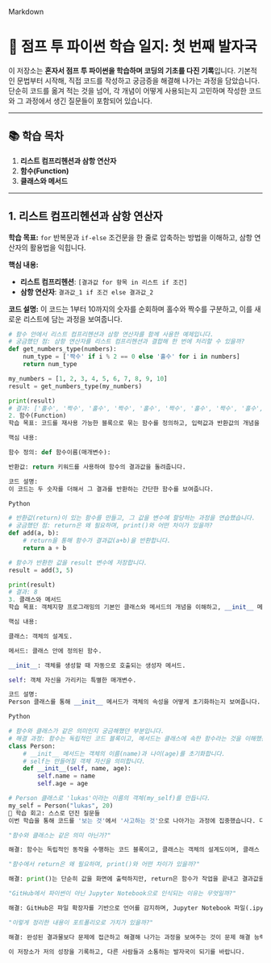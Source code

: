 Markdown

# 🚀 점프 투 파이썬 학습 일지: 첫 번째 발자국

이 저장소는 **혼자서 점프 투 파이썬을 학습하며 코딩의 기초를 다진 기록**입니다. 기본적인 문법부터 시작해, 직접 코드를 작성하고 궁금증을 해결해 나가는 과정을 담았습니다. 단순히 코드를 옮겨 적는 것을 넘어, 각 개념이 어떻게 사용되는지 고민하며 작성한 코드와 그 과정에서 생긴 질문들이 포함되어 있습니다.

---

## 📚 학습 목차

1.  **리스트 컴프리헨션과 삼항 연산자**
2.  **함수(Function)**
3.  **클래스와 메서드**

---

## 1. 리스트 컴프리헨션과 삼항 연산자

**학습 목표:** `for` 반복문과 `if-else` 조건문을 한 줄로 압축하는 방법을 이해하고, 삼항 연산자의 활용법을 익힙니다.

**핵심 내용:**
* **리스트 컴프리헨션**: `[결과값 for 항목 in 리스트 if 조건]`
* **삼항 연산자**: `결과값_1 if 조건 else 결과값_2`

**코드 설명:**
이 코드는 1부터 10까지의 숫자를 순회하며 홀수와 짝수를 구분하고, 이를 새로운 리스트에 담는 과정을 보여줍니다.
```python
# 함수 안에서 리스트 컴프리헨션과 삼항 연산자를 함께 사용한 예제입니다.
# 궁금했던 점: 삼항 연산자를 리스트 컴프리헨션과 결합해 한 번에 처리할 수 있을까?
def get_numbers_type(numbers):
    num_type = ['짝수' if i % 2 == 0 else '홀수' for i in numbers]
    return num_type

my_numbers = [1, 2, 3, 4, 5, 6, 7, 8, 9, 10]
result = get_numbers_type(my_numbers)

print(result)
# 결과: ['홀수', '짝수', '홀수', '짝수', '홀수', '짝수', '홀수', '짝수', '홀수', '짝수']
2. 함수(Function)
학습 목표: 코드를 재사용 가능한 블록으로 묶는 함수를 정의하고, 입력값과 반환값의 개념을 이해합니다.

핵심 내용:

함수 정의: def 함수이름(매개변수):

반환값: return 키워드를 사용하여 함수의 결과값을 돌려줍니다.

코드 설명:
이 코드는 두 숫자를 더해서 그 결과를 반환하는 간단한 함수를 보여줍니다.

Python

# 반환값(return)이 있는 함수를 만들고, 그 값을 변수에 할당하는 과정을 연습했습니다.
# 궁금했던 점: return은 왜 필요하며, print()와 어떤 차이가 있을까?
def add(a, b):
    # return을 통해 함수가 결과값(a+b)을 반환합니다.
    return a + b

# 함수가 반환한 값을 result 변수에 저장합니다.
result = add(3, 5)

print(result)
# 결과: 8
3. 클래스와 메서드
학습 목표: 객체지향 프로그래밍의 기본인 클래스와 메서드의 개념을 이해하고, __init__ 메서드의 역할을 배웁니다.

핵심 내용:

클래스: 객체의 설계도.

메서드: 클래스 안에 정의된 함수.

__init__: 객체를 생성할 때 자동으로 호출되는 생성자 메서드.

self: 객체 자신을 가리키는 특별한 매개변수.

코드 설명:
Person 클래스를 통해 __init__ 메서드가 객체의 속성을 어떻게 초기화하는지 보여줍니다.

Python

# 함수와 클래스가 같은 의미인지 궁금해했던 부분입니다.
# 해결 과정: 함수는 독립적인 코드 블록이고, 메서드는 클래스에 속한 함수라는 것을 이해했습니다.
class Person:
    # __init__ 메서드는 객체의 이름(name)과 나이(age)를 초기화합니다.
    # self는 만들어질 객체 자신을 의미합니다.
    def __init__(self, name, age):
        self.name = name
        self.age = age

# Person 클래스로 'lukas'이라는 이름의 객체(my_self)를 만듭니다.
my_self = Person("lukas", 20)
🧐 학습 회고: 스스로 던진 질문들
이번 학습을 통해 코드를 '보는 것'에서 '사고하는 것'으로 나아가는 과정에 집중했습니다. 다음은 제가 스스로에게 던졌던 질문들과 그에 대한 해답입니다.

"함수와 클래스는 같은 의미 아닌가?"

해결: 함수는 독립적인 동작을 수행하는 코드 블록이고, 클래스는 객체의 설계도이며, 클래스 안에 속한 함수를 '메서드'라고 부른다는 것을 이해했습니다.

"함수에서 return은 왜 필요하며, print()와 어떤 차이가 있을까?"

해결: print()는 단순히 값을 화면에 출력하지만, return은 함수가 작업을 끝내고 결과값을 반환하여 다른 곳에서 재사용할 수 있게 한다는 것을 깨달았습니다.

"GitHub에서 파이썬이 아닌 Jupyter Notebook으로 인식되는 이유는 무엇일까?"

해결: GitHub은 파일 확장자를 기반으로 언어를 감지하며, Jupyter Notebook 파일(.ipynb)이 파이썬 파일(.py)보다 용량이 크고 복합적인 파일 형식이기 때문에 주로 Jupyter Notebook으로 인식된다는 것을 알게 되었습니다.

"이렇게 정리한 내용이 포트폴리오로 가치가 있을까?"

해결: 완성된 결과물보다 문제에 접근하고 해결해 나가는 과정을 보여주는 것이 문제 해결 능력과 지속적인 학습 태도를 증명한다는 점에서 큰 가치가 있다는 것을 확인했습니다.

이 저장소가 저의 성장을 기록하고, 다른 사람들과 소통하는 발자국이 되기를 바랍니다.
